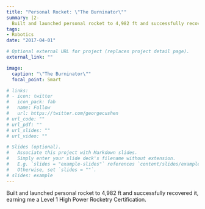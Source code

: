 ```yaml
---
title: "Personal Rocket: \"The Burninator\""
summary: |2-
  Built and launched personal rocket to 4,982 ft and successfully recovered it, earning myself a Level 1 High Power Rocketry Certification.
tags:
- Robotics
date: "2017-04-01"

# Optional external URL for project (replaces project detail page).
external_link: ""

image:
  caption: "\"The Burninator\""
  focal_point: Smart

# links:
# - icon: twitter
#   icon_pack: fab
#   name: Follow
#   url: https://twitter.com/georgecushen
# url_code: ""
# url_pdf: ""
# url_slides: ""
# url_video: ""

# Slides (optional).
#   Associate this project with Markdown slides.
#   Simply enter your slide deck's filename without extension.
#   E.g. `slides = "example-slides"` references `content/slides/example-slides.md`.
#   Otherwise, set `slides = ""`.
# slides: example
---
```


Built and launched personal rocket to 4,982 ft and successfully recovered it, earning me a Level 1 High Power Rocketry Certification.